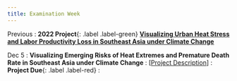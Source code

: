 ```yaml
---
title: Examination Week
---
```


Previous
: **2022 Project**{: .label .label-green} [**Visualizing Urban Heat Stress and Labor Productivity Loss in Southeast Asia under Climate Change**](https://xiaoganghe.github.io/python-climate-visuals/chapters/project/FinalProject-2022Fall.html)

Dec 5
: **Visualizing Emerging Risks of Heat Extremes and Premature Death Rate in Southeast Asia under Climate Change** 
  : [[Project Description](https://xiaoganghe.github.io/python-climate-visuals/chapters/project/FinalProject-2023Fall.html)]
: **Project Due**{: .label .label-red} 
  : [](#)
 


